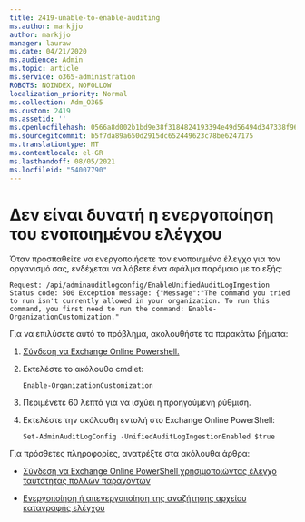 ```yaml
---
title: 2419-unable-to-enable-auditing
ms.author: markjjo
author: markjjo
manager: lauraw
ms.date: 04/21/2020
ms.audience: Admin
ms.topic: article
ms.service: o365-administration
ROBOTS: NOINDEX, NOFOLLOW
localization_priority: Normal
ms.collection: Adm_O365
ms.custom: 2419
ms.assetid: ''
ms.openlocfilehash: 0566a8d002b1bd9e38f3184824193394e49d56494d347338f96cfcdfdb758f4c
ms.sourcegitcommit: b5f7da89a650d2915dc652449623c78be6247175
ms.translationtype: MT
ms.contentlocale: el-GR
ms.lasthandoff: 08/05/2021
ms.locfileid: "54007790"
---
```

# <a name="unable-to-enable-unified-auditing"></a>Δεν είναι δυνατή η ενεργοποίηση του ενοποιημένου ελέγχου

Όταν προσπαθείτε να ενεργοποιήσετε τον ενοποιημένο έλεγχο για τον οργανισμό σας, ενδέχεται να λάβετε ένα σφάλμα παρόμοιο με το εξής:

```
Request: /api/adminauditlogconfig/EnableUnifiedAuditLogIngestion Status code: 500 Exception message: {"Message":"The command you tried to run isn't currently allowed in your organization. To run this command, you first need to run the command: Enable-OrganizationCustomization."
```

Για να επιλύσετε αυτό το πρόβλημα, ακολουθήστε τα παρακάτω βήματα:

1. [Σύνδεση να Exchange Online Powershell.](https://docs.microsoft.com/powershell/exchange/exchange-online/connect-to-exchange-online-powershell/connect-to-exchange-online-powershell)

2. Εκτελέστε το ακόλουθο cmdlet:

   ```
   Enable-OrganizationCustomization
   ```

3. Περιμένετε 60 λεπτά για να ισχύει η προηγούμενη ρύθμιση.

4. Εκτελέστε την ακόλουθη εντολή στο Exchange Online PowerShell:

   ```
   Set-AdminAuditLogConfig -UnifiedAuditLogIngestionEnabled $true
   ```

Για πρόσθετες πληροφορίες, ανατρέξτε στα ακόλουθα άρθρα:

- [Σύνδεση να Exchange Online PowerShell χρησιμοποιώντας έλεγχο ταυτότητας πολλών παραγόντων](https://docs.microsoft.com/powershell/exchange/exchange-online/connect-to-exchange-online-powershell/mfa-connect-to-exchange-online-powershell)

-  [Ενεργοποίηση ή απενεργοποίηση της αναζήτησης αρχείου καταγραφής ελέγχου](https://docs.microsoft.com/microsoft-365/compliance/turn-audit-log-search-on-or-off)
